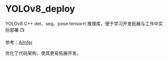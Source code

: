 # YOLOv8_deploy
YOLOv8 C++ det、seg、pose tensorrt 推理库，便于学习开发拓展与工作中实际部署 :tv:

参考：[AiInfer](https://github.com/AiQuantPro/AiInfer)

优化了代码架构，使其更易拓展开发。


